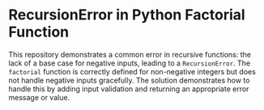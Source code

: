 # RecursionError in Python Factorial Function

This repository demonstrates a common error in recursive functions: the lack of a base case for negative inputs, leading to a `RecursionError`. The `factorial` function is correctly defined for non-negative integers but does not handle negative inputs gracefully.  The solution demonstrates how to handle this by adding input validation and returning an appropriate error message or value.